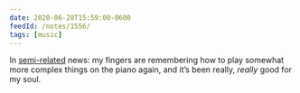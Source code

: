 ```yaml
---
date: 2020-06-28T15:59:00-0600
feedId: /notes/1556/
tags: [music]
---
```


In [semi-related][prev] news: my fingers are remembering how to play somewhat more complex things on the piano again, and it’s been really, *really* good for my soul.

[prev]: https://v5.chriskrycho.com/notes/1553/